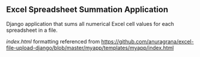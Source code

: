 ## Excel Spreadsheet Summation Application
Django application that sums all numerical Excel cell values for each spreadsheet in a file.

*index.html* formatting referenced from https://github.com/anuragrana/excel-file-upload-django/blob/master/myapp/templates/myapp/index.html
